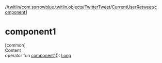 //[twitlin](../../../index.md)/[com.sorrowblue.twitlin.objects](../../index.md)/[TwitterTweet](../index.md)/[CurrentUserRetweet](index.md)/[component1](component1.md)



# component1  
[common]  
Content  
operator fun [component1](component1.md)(): [Long](https://kotlinlang.org/api/latest/jvm/stdlib/kotlin/-long/index.html)  



